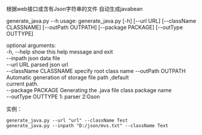 
根据web接口或含有Json字符串的文件 自动生成javabean

generate_java.py --h
usage: generate_java.py [-h] [--url URL] [--className CLASSNAME]
                        [--outPath OUTPATH] [--package PACKAGE]
                        [--outType OUTTYPE]

optional arguments:  
  -h, --help            show this help message and exit  
  --inpath              json data file   
  --url URL             parsed json url  
  --className CLASSNAME specify root class name
  --outPath OUTPATH     Automatic generation of storage file path ,default  
                        current path.  
  --package PACKAGE     Generating the .java file class package name  
  --outType OUTTYPE     1: parser 2:Gson  
  
实例：  
```
generate_java.py --url "url" --className Test  
generate_java.py --inpath "D:/json/mvs.txt" --className Text
```
